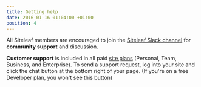 ```yaml
---
title: Getting help
date: 2016-01-16 01:04:00 +01:00
position: 4
---
```


All Siteleaf members are encouraged to join the [Siteleaf Slack channel](http://chat.siteleaf.com) for **community support** and discussion.

**Customer support** is included in all paid [site plans](http://www.siteleaf.com/plans/) (Personal, Team, Business, and Enterprise). To send a support request, log into your site and click the chat button at the bottom right of your page. (If you're on a free Developer plan, you won't see this button)